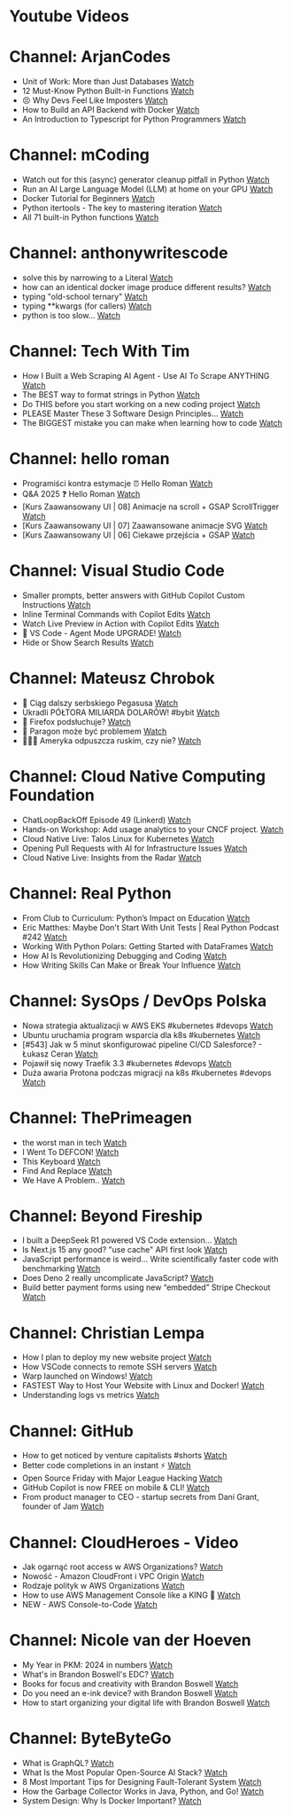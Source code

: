 
Youtube Videos
==============

# Channel: ArjanCodes
  
 - Unit of Work: More than Just Databases  [Watch](https://youtu.be/J64N43ypLZQ)  
 - 12 Must-Know Python Built-in Functions  [Watch](https://youtu.be/ho24rK_AYrQ)  
 - 😣 Why Devs Feel Like Imposters  [Watch](https://youtu.be/8p47JVYubgY)  
 - How to Build an API Backend with Docker  [Watch](https://youtu.be/xhfxNXsJXGI)  
 - An Introduction to Typescript for Python Programmers  [Watch](https://youtu.be/kBVZgCrdVCw)
# Channel: mCoding
  
 - Watch out for this (async) generator cleanup pitfall in Python  [Watch](https://youtu.be/N56Jrqc7SBk)  
 - Run an AI Large Language Model (LLM) at home on your GPU  [Watch](https://youtu.be/RejIVgfER-4)  
 - Docker Tutorial for Beginners  [Watch](https://youtu.be/b0HMimUb4f0)  
 - Python itertools - The key to mastering iteration  [Watch](https://youtu.be/1p7xa_BHYDs)  
 - All 71 built-in Python functions  [Watch](https://youtu.be/7Qu_KXc7xSI)
# Channel: anthonywritescode
  
 - solve this by narrowing to a Literal  [Watch](https://youtu.be/WlErF7wQsds)  
 - how can an identical docker image produce different results?  [Watch](https://youtu.be/CBbgmRAg0VM)  
 - typing "old-school ternary"  [Watch](https://youtu.be/BeKdKpw5StU)  
 - typing **kwargs (for callers)  [Watch](https://youtu.be/Nb2mIrfUHNw)  
 - python is too slow...  [Watch](https://youtu.be/FFoeU3t-N4c)
# Channel: Tech With Tim
  
 - How I Built a Web Scraping AI Agent - Use AI To Scrape ANYTHING  [Watch](https://youtu.be/G5djZjdxVvo)  
 - The BEST way to format strings in Python  [Watch](https://youtu.be/SpvSOhh8mBo)  
 - Do THIS before you start working on a new coding project  [Watch](https://youtu.be/w6XE780LXOY)  
 - PLEASE Master These 3 Software Design Principles...  [Watch](https://youtu.be/1ZM88C_CLDY)  
 - The BIGGEST mistake you can make when learning how to code  [Watch](https://youtu.be/BmevKlUq-vU)
# Channel: hello roman
  
 - Programiści kontra estymacje ⏰  Hello Roman  [Watch](https://youtu.be/QkJ8WzgHPuk)  
 - Q&A 2025 ❓ Hello Roman  [Watch](https://youtu.be/8aCN2-puJpM)  
 - [Kurs Zaawansowany UI | 08] Animacje na scroll + GSAP ScrollTrigger  [Watch](https://youtu.be/srkezHzMCPU)  
 - [Kurs Zaawansowany UI | 07] Zaawansowane animacje SVG  [Watch](https://youtu.be/Jbwut40SnAY)  
 - [Kurs Zaawansowany UI | 06] Ciekawe przejścia + GSAP  [Watch](https://youtu.be/7rtNmrVIxA8)
# Channel: Visual Studio Code
  
 - Smaller prompts, better answers with GitHub Copilot Custom Instructions  [Watch](https://youtu.be/zwIlqbTHjac)  
 - Inline Terminal Commands with Copilot Edits  [Watch](https://youtu.be/MgD1pkBCp4Y)  
 - Watch Live Preview in Action with Copilot Edits  [Watch](https://youtu.be/RwmnExqSqpg)  
 - 🔴 VS Code - Agent Mode UPGRADE!  [Watch](https://youtu.be/Pe8ghwTMFlg)  
 - Hide or Show Search Results  [Watch](https://youtu.be/EE39NVYnHB0)
# Channel: Mateusz Chrobok
  
 - 🤖 Ciąg dalszy serbskiego Pegasusa  [Watch](https://youtu.be/hYxLdPAgIVc)  
 - Ukradli PÓŁTORA MILIARDA DOLARÓW! #bybit  [Watch](https://youtu.be/VSDqlI3RJsc)  
 - 🦊 Firefox podsłuchuje?  [Watch](https://youtu.be/QudZNHjDXK8)  
 - 💾 Paragon może być problemem  [Watch](https://youtu.be/MFCL6DqCFNA)  
 - 👨🏻‍💻 Ameryka odpuszcza ruskim, czy nie?  [Watch](https://youtu.be/tcDbLZccEd0)
# Channel: Cloud Native Computing Foundation
  
 - ChatLoopBackOff Episode 49 (Linkerd)  [Watch](https://youtu.be/WltDqvMzZIw)  
 - Hands-on Workshop: Add usage analytics to your CNCF project.  [Watch](https://youtu.be/g602wcGV_yk)  
 - Cloud Native Live: Talos Linux for Kubernetes  [Watch](https://youtu.be/9H5mihhi7UM)  
 - Opening Pull Requests with AI for Infrastructure Issues  [Watch](https://youtu.be/2J0yUtnn2KQ)  
 - Cloud Native Live: Insights from the Radar  [Watch](https://youtu.be/Sxnqk6EoB-s)
# Channel: Real Python
  
 - From Club to Curriculum: Python’s Impact on Education  [Watch](https://youtu.be/HpvTBz0ThF4)  
 - Eric Matthes: Maybe Don't Start With Unit Tests | Real Python Podcast #242  [Watch](https://youtu.be/n76lTrN0o_Q)  
 - Working With Python Polars: Getting Started with DataFrames  [Watch](https://youtu.be/9IrMz0wbp5Q)  
 - How AI Is Revolutionizing Debugging and Coding  [Watch](https://youtu.be/8G3fGsPvGM8)  
 - How Writing Skills Can Make or Break Your Influence  [Watch](https://youtu.be/5JIpF_HQEQ0)
# Channel: SysOps / DevOps Polska
  
 - Nowa strategia aktualizacji w AWS EKS #kubernetes #devops  [Watch](https://youtu.be/kXJhFlk0szY)  
 - Ubuntu uruchamia program wsparcia dla k8s #kubernetes  [Watch](https://youtu.be/7Y4fKdCfQks)  
 - [#543] Jak w 5 minut skonfigurować pipeline CI/CD Salesforce? - Łukasz Ceran  [Watch](https://youtu.be/GdeOvuAZKQc)  
 - Pojawił się nowy Traefik 3.3 #kubernetes #devops  [Watch](https://youtu.be/xIGf4Yzo3js)  
 - Duża awaria Protona podczas migracji na k8s #kubernetes #devops  [Watch](https://youtu.be/F1RIfPgss_A)
# Channel: ThePrimeagen
  
 - the worst man in tech  [Watch](https://youtu.be/A_XGsAl-LqY)  
 - I Went To DEFCON!  [Watch](https://youtu.be/GwcFxTuMYmU)  
 - This Keyboard  [Watch](https://youtu.be/dhuX9t2j5Hc)  
 - Find And Replace  [Watch](https://youtu.be/v2a6Nv7RSd0)  
 - We Have A Problem..  [Watch](https://youtu.be/1-0r90bm6CE)
# Channel: Beyond Fireship
  
 - I built a DeepSeek R1 powered VS Code extension…  [Watch](https://youtu.be/clJCDHml2cA)  
 - Is Next.js 15 any good? "use cache" API first look  [Watch](https://youtu.be/xWkozeculPo)  
 - JavaScript performance is weird... Write scientifically faster code with benchmarking  [Watch](https://youtu.be/_pWA4rbzvIg)  
 - Does Deno 2 really uncomplicate JavaScript?  [Watch](https://youtu.be/8IHhvkaVqVE)  
 - Build better payment forms using new “embedded” Stripe Checkout  [Watch](https://youtu.be/7WFXl4-aCxs)
# Channel: Christian Lempa
  
 - How I plan to deploy my new website project  [Watch](https://youtu.be/lko6dWFzJvU)  
 - How VSCode connects to remote SSH servers  [Watch](https://youtu.be/-5nCZ1b00O8)  
 - Warp launched on Windows!  [Watch](https://youtu.be/ZscU3G_xL-E)  
 - FASTEST Way to Host Your Website with Linux and Docker!  [Watch](https://youtu.be/gJxhx5wEAzA)  
 - Understanding logs vs metrics  [Watch](https://youtu.be/zzK8B0MhUho)
# Channel: GitHub
  
 - How to get noticed by venture capitalists #shorts  [Watch](https://youtu.be/3EL8ubXTfzo)  
 - Better code completions in an instant ⚡️  [Watch](https://youtu.be/r4T7rnU2AB8)  
 - Open Source Friday with Major League Hacking  [Watch](https://youtu.be/jNnHzCmKif8)  
 - GitHub Copilot is now FREE on mobile & CLI!  [Watch](https://youtu.be/X_6yVwYkrrc)  
 - From product manager to CEO -  startup secrets from Dani Grant, founder of Jam  [Watch](https://youtu.be/fBy6XUsYya8)
# Channel: CloudHeroes - Video
  
 - Jak ogarnąć root access w AWS Organizations?  [Watch](https://youtu.be/q5Lyj7RYxBk)  
 - Nowość - Amazon CloudFront i VPC Origin  [Watch](https://youtu.be/QEpjk36AEIA)  
 - Rodzaje polityk w AWS Organizations  [Watch](https://youtu.be/IuSgrk7LA_4)  
 - How to use AWS Management Console like a KING 👑  [Watch](https://youtu.be/Ki3U10-tC7U)  
 - NEW - AWS Console-to-Code  [Watch](https://youtu.be/_usWUKodGy8)
# Channel: Nicole van der Hoeven
  
 - My Year in PKM: 2024 in numbers  [Watch](https://youtu.be/NxCZ8GaM-Vw)  
 - What's in Brandon Boswell's EDC?  [Watch](https://youtu.be/Noswl0jCA4k)  
 - Books for focus and creativity with Brandon Boswell  [Watch](https://youtu.be/Ugc4U8Rx7RM)  
 - Do you need an e-ink device? with Brandon Boswell  [Watch](https://youtu.be/uUKPV6mWMFM)  
 - How to start organizing your digital life with Brandon Boswell  [Watch](https://youtu.be/Ykhyw3T3ICU)
# Channel: ByteByteGo
  
 - What is GraphQL?  [Watch](https://youtu.be/rQhost93z40)  
 - What Is the Most Popular Open-Source AI Stack?  [Watch](https://youtu.be/hFURlsMwU7c)  
 - 8 Most Important Tips for Designing Fault-Tolerant System  [Watch](https://youtu.be/3Lis4w4_bBc)  
 - How the Garbage Collector Works in Java, Python, and Go!  [Watch](https://youtu.be/3Kqal7QaCCM)  
 - System Design: Why Is Docker Important?  [Watch](https://youtu.be/QEzbZKtLi-g)
